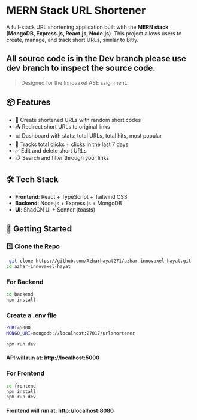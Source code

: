 
# MERN Stack URL Shortener

A full-stack URL shortening application built with the **MERN stack (MongoDB, Express.js, React.js, Node.js)**. This project allows users to create, manage, and track short URLs, similar to Bitly.

## All source code is in the Dev branch please use dev branch to inspect the source code.

> Designed for the Innovaxel ASE ssignment.

## 📦 Features

- 🔗 Create shortened URLs with random short codes
- 📥 Redirect short URLs to original links
- 📊 Dashboard with stats: total URLs, total hits, most popular
- 📅 Tracks total clicks + clicks in the last 7 days
- ✅ Edit and delete short URLs
- 📋 Search and filter through your links

## 🛠️ Tech Stack

- **Frontend**: React + TypeScript + Tailwind CSS
- **Backend**: Node.js + Express.js + MongoDB
- **UI**: ShadCN UI + Sonner (toasts)

## 🚀 Getting Started

### 1️⃣ Clone the Repo

```bash
 git clone https://github.com/Azharhayat271/azhar-innovaxel-hayat.git
cd azhar-innovaxel-hayat
```
###  For Backend

```bash
cd backend
npm install

```
###  Create a .env file

```bash
PORT=5000
MONGO_URI=mongodb://localhost:27017/urlshortener

```

```bash
npm run dev

```
####  API will run at: http://localhost:5000



###  For Frontend

```bash
cd frontend
npm install
npm run dev

```

#### Frontend will run at: http://localhost:8080

